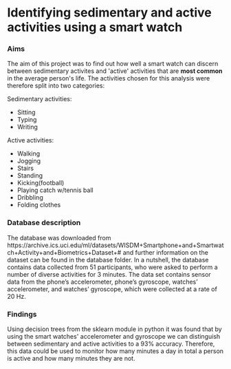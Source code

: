 # Identifying sedimentary and active activities using a smart watch
<h3>Aims</h3>
<p> The aim of this project was to find out how well a smart watch can discern between sedimentary activites and 'active' activities that are <b>most common</b> in the average person's life. The activities chosen for this analysis were therefore split into two categories:</p>
<p>Sedimentary activities:
 <ul>
  <li>Sitting</li>
  <li>Typing</li>
  <li>Writing</li>
 </ul
</p>
<p>Active activities:
 <ul>
  <li>Walking</li>
  <li>Jogging</li>
  <li>Stairs</li>
  <li>Standing</li>
  <li>Kicking(football)</li>
  <li>Playing catch w/tennis ball</li>
  <li>Dribbling</li>
  <li>Folding clothes</li>
 </ul
</p>

<h3>Database description</h3>
<p>The database was downloaded from https://archive.ics.uci.edu/ml/datasets/WISDM+Smartphone+and+Smartwatch+Activity+and+Biometrics+Dataset+# and further information on the dataset can be found in the database folder. In a nutshell, the database contains data collected from 51 participants, who were asked to perform a number of diverse activities for 3 minutes. The data set contains sensor data from the phone’s accelerometer, phone’s gyroscope, watches’ accelerometer, and watches’ gyroscope, which were collected at a rate of 20 Hz.</p>

<h3>Findings</h3>
<p>Using decision trees from the sklearn module in python it was found that by using the smart watches' accelerometer and gyroscope we can distinguish between sedimentary and active activities to a 93% accuracy. Therefore, this data could be used to monitor how many minutes a day in total a person is active and how many minutes they are not. </p>
